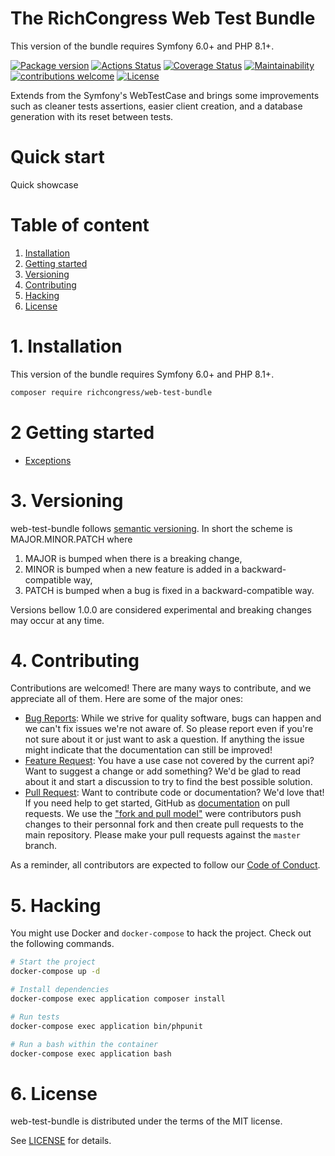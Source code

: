 The RichCongress Web Test Bundle
=======================================

This version of the bundle requires Symfony 6.0+ and PHP 8.1+.

[![Package version](https://img.shields.io/packagist/v/richcongress/web-test-bundle)](https://packagist.org/packages/richcongress/web-test-bundle)
[![Actions Status](https://github.com/richcongress/web-test-bundle/workflows/Tests/badge.svg)](https://github.com/t/richcongress/web-test-bundle/actions)
[![Coverage Status](https://coveralls.io/repos/github/richcongress/web-test-bundle/badge.svg?branch=master)](https://coveralls.io/github/richcongress/web-test-bundle?branch=master)
[![Maintainability](https://api.codeclimate.com/v1/badges/ac0f4c281486c5e849b6/maintainability)](https://codeclimate.com/github/richcongress/web-test-bundle/maintainability)
[![contributions welcome](https://img.shields.io/badge/contributions-welcome-brightgreen.svg?style=flat)](https://github.com/richcongress/web-test-bundle/issues)
[![License](https://img.shields.io/badge/license-MIT-blue.svg)](LICENSE.md)

Extends from the Symfony's WebTestCase and brings some improvements such as cleaner tests assertions, easier client creation, and a database generation with its reset between tests.


# Quick start

Quick showcase

# Table of content

1. [Installation](#1-installation)
2. [Getting started](#2-getting-started)
3. [Versioning](#3-versioning)
4. [Contributing](#4-contributing)
5. [Hacking](#5-hacking)
6. [License](#6-license)


# 1. Installation

This version of the bundle requires Symfony 6.0+ and PHP 8.1+.

```bash
composer require richcongress/web-test-bundle
```

# 2 Getting started

- [Exceptions](Docs/Exceptions.md)

# 3. Versioning

web-test-bundle follows [semantic versioning](https://semver.org/). In short the scheme is MAJOR.MINOR.PATCH where
1. MAJOR is bumped when there is a breaking change,
2. MINOR is bumped when a new feature is added in a backward-compatible way,
3. PATCH is bumped when a bug is fixed in a backward-compatible way.

Versions bellow 1.0.0 are considered experimental and breaking changes may occur at any time.


# 4. Contributing

Contributions are welcomed! There are many ways to contribute, and we appreciate all of them. Here are some of the major ones:

* [Bug Reports](https://github.com/richcongress/web-test-bundle/issues): While we strive for quality software, bugs can happen and we can't fix issues we're not aware of. So please report even if you're not sure about it or just want to ask a question. If anything the issue might indicate that the documentation can still be improved!
* [Feature Request](https://github.com/richcongress/web-test-bundle/issues): You have a use case not covered by the current api? Want to suggest a change or add something? We'd be glad to read about it and start a discussion to try to find the best possible solution.
* [Pull Request](https://github.com/richcongress/web-test-bundle/merge_requests): Want to contribute code or documentation? We'd love that! If you need help to get started, GitHub as [documentation](https://help.github.com/articles/about-pull-requests/) on pull requests. We use the ["fork and pull model"](https://help.github.com/articles/about-collaborative-development-models/) were contributors push changes to their personnal fork and then create pull requests to the main repository. Please make your pull requests against the `master` branch.

As a reminder, all contributors are expected to follow our [Code of Conduct](CODE_OF_CONDUCT.md).


# 5. Hacking

You might use Docker and `docker-compose` to hack the project. Check out the following commands.

```bash
# Start the project
docker-compose up -d

# Install dependencies
docker-compose exec application composer install

# Run tests
docker-compose exec application bin/phpunit

# Run a bash within the container
docker-compose exec application bash
```


# 6. License

web-test-bundle is distributed under the terms of the MIT license.

See [LICENSE](LICENSE.md) for details.
